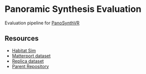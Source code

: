 # Panoramic Synthesis Evaluation

Evaluation pipeline for [PanoSynthVR](https://dl.acm.org/doi/fullHtml/10.1145/3450618.3469144)

## Resources

- [Habitat Sim](https://github.com/facebookresearch/habitat-sim)
- [Matterport dataset](https://github.com/facebookresearch/habitat-sim/blob/master/DATASETS.md)
- [Replica dataset](https://github.com/facebookresearch/Replica-Dataset)
- [Parent Repository](https://github.com/richagadgil/PanoViewSynthesis)
